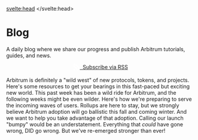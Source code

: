 <script>
    import Post from '$lib/components/Blog/Post.svelte';
</script>

<svelte:head>
    <title>Arbitrum Blog - Arbucks</title>
    <link rel="canonical" href="https://arbucks.io/blog/">
    <meta property="og:title" content="Arbitrum Blog - Arbucks">
    <meta name="twitter:title" content="Arbitrum Blog - Arbucks">
</svelte:head>

<h1 class="blog__title">Blog</h1>
<p>A daily blog where we share our progress and publish Arbitrum tutorials, guides, and news.</p>
<div class="flex">
    <a class="primary" href="/rss.xml" draggable="false" sveltekit:prefetch>
        <span class="primary__shadow"></span>
        <span class="primary__edge"></span>
        <span class="primary__front">
            <svg width="18px" height="18px" viewBox="0 0 333333 333333" shape-rendering="geometricPrecision" text-rendering="geometricPrecision" image-rendering="optimizeQuality" fill-rule="evenodd" clip-rule="evenodd">
                <path fill="#fff" d="M44382 244427C19901 244427 6 264387 6 288717c0 24452 19893 44205 44376 44205 24556 0 44437-19754 44437-44205 0-24328-19875-44290-44437-44290zM49 113241v63895c41608 0 80707 16271 110159 45748 29422 29391 45667 68681 45667 110448h64167c0-121341-98731-220072-219993-220072v-20zM130 0v63907c148372 0 269117 120869 269117 269407l64080 6C333327 149577 183829 7 135 7l-6-6z"></path>
            </svg>
            &nbsp;&nbsp;Subscribe via RSS
        </span>
    </a>
</div>

<br>

<Post title="6 Resources for Getting Started With Arbitrum" path="getting-started-with-arbitrum" time="2021-09-22T00:38:55-07:00" thumbnail="QmZUnhHk4PJZ5AFCP5YjrNbbLgcYLnobEwP3bx9dTLnMB3">
    Arbitrum is definitely a "wild west" of new protocols, tokens, and projects. Here's some resources to get your bearings in this fast-paced but exciting new world.
</Post>

<Post title="What's Next For Arbucks" path="whats-next" time="2021-09-20T23:30:35-07:00" thumbnail="QmYC4a8p7qaoqon1dAaSydexp5abru7QdExxE62k5UwbRL">
    This past week has been a wild ride for Arbitrum, and the following weeks might be even wilder. Here's how we're preparing to serve the incoming waves of users.
</Post>

<Post title='Our Manifesto: Helping Arbitrum Users "Make It"' path="our-manifesto" time="2021-09-19T21:16:04-07:00" thumbnail="Qmcp1qATYdgitwTwqdHVSubXdU9rGih8R1p9nNT1J4Q5aJ">
    Rollups are here to stay, but we strongly believe Arbitrum adoption will go ballistic this fall and coming winter. And we want to help you take advantage of that adoption.
</Post>

<Post title="Launch Recap & Future Plans" path="launch-recap" time="2021-09-18T13:35:43-07:00" thumbnail="QmeZRKt24azviAsege6jB2cRq9LPRiF9By2EiM9XbxjRxs">
    Calling our launch "bumpy" would be an understatement. Everything that <em>could</em> have gone wrong, DID go wrong. But we've re-emerged stronger than ever!
</Post>

<style>
    .flex {
        align-items: center;
        display: flex;
        justify-content: center;
    }
    .primary {
        display: block;
        text-align: center;
        max-width: 240px;
        .primary__front {
            align-items: center;
            display: flex;
        }
    }
</style>
